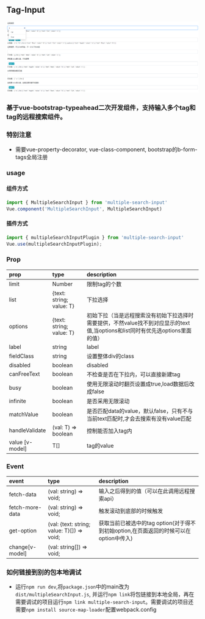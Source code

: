 ## Tag-Input
![示例](https://github.com/cyanxxx/multiple-search-input/blob/v1.0/examples.png)
### 基于vue-bootstrap-typeahead二次开发组件，支持输入多个tag和tag的远程搜索组件。

### 特别注意
- 需要vue-property-decorator, vue-class-component, bootstrap的b-form-tags全局注册


### usage
#### 组件方式

```javascript
import { MultipleSearchInput } from 'multiple-search-input' 
Vue.component('MultipleSearchInput', MultipleSearchInput) 
````
#### 插件方式

```javascript
import { multipleSearchInputPlugin } from 'multiple-search-input'
Vue.use(multipleSearchInputPlugin);
```
### Prop
|  prop   | type  |  description |
| :----   | :----   | :----  |
| limit  | Number | 限制tag的个数 |
| list  | {text: string; value: T}<T> | 下拉选择 |
| options  | {text: string; value: T}<T> | 初始下拉（当是远程搜索没有初始下拉选择时需要提供，不然value找不到对应显示的text值,当options和list同时有优先选options里面的值） |
| label  | string | label |
| fieldClass  | string | 设置整体div的class |
| disabled  | boolean | disabled |
| canFreeText  | boolean | 不检查是否在下拉内，可以直接新建tag |
| busy| boolean | 使用无限滚动时翻页设置成true,load数据后改成false|
| infinite| boolean | 是否采用无限滚动 |
| matchValue| boolean | 是否匹配data的value，默认false，只有不与当前text匹配时,才会去搜索有没有value匹配 |
| handleValidate  | (val: T) => boolean | 控制能否加入tag内
| value [v-model] | T[] | tag的value

### Event
|  event   | type  |  description |
| :----   | :----   | :----  |
| fetch-data  | (val: string) => void; | 输入之后得到的值（可以在此调用远程搜索api） |
| fetch-more-data | (val: string) => void; | 触发滚动到底部的时候触发 | 
| get-option | (val: {text: string; value: T}<T>[]) => void; | 获取当前已被选中的tag option(对于得不到初始option,在页面返回的时候可以在option中传入) |
| change[v-model] | (val: string[]) => void; |  |

### 如何链接到别的包本地调试
- 运行`npm run dev`,将`package.json`中的main改为`dist/multipleSearchInput.js`, 并运行`npm link`将包链接到本地全局，再在需要调试的项目运行`npm link multiple-search-input`。需要调试的项目还需要`npm install source-map-loader`配置webpack.config